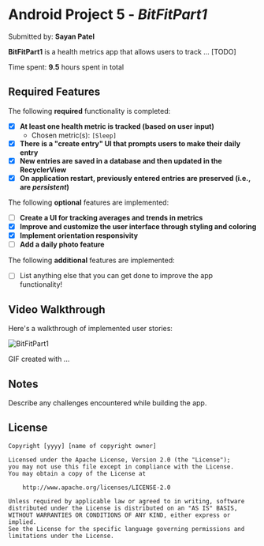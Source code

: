 # Android Project 5 - *BitFitPart1*

Submitted by: **Sayan Patel**

**BitFitPart1** is a health metrics app that allows users to track ... [TODO] 

Time spent: **9.5** hours spent in total

## Required Features

The following **required** functionality is completed:

- [x] **At least one health metric is tracked (based on user input)**
  - Chosen metric(s): `[Sleep]`
- [x] **There is a "create entry" UI that prompts users to make their daily entry**
- [x] **New entries are saved in a database and then updated in the RecyclerView**
- [x] **On application restart, previously entered entries are preserved (i.e., are *persistent*)**
 
The following **optional** features are implemented:

- [ ] **Create a UI for tracking averages and trends in metrics**
- [x] **Improve and customize the user interface through styling and coloring**
- [x] **Implement orientation responsivity**
- [ ] **Add a daily photo feature**

The following **additional** features are implemented:

- [ ] List anything else that you can get done to improve the app functionality!

## Video Walkthrough

Here's a walkthrough of implemented user stories:

![BitFitPart1](https://user-images.githubusercontent.com/123009393/222256086-62f22b8e-5007-483d-b675-3fd7edb8dc3e.gif)


<!-- Replace this with whatever GIF tool you used! -->
GIF created with ...  
<!-- Recommended tools:
[Kap](https://getkap.co/) for macOS
[ScreenToGif](https://www.screentogif.com/) for Windows
[peek](https://github.com/phw/peek) for Linux. -->

## Notes

Describe any challenges encountered while building the app.

## License

    Copyright [yyyy] [name of copyright owner]

    Licensed under the Apache License, Version 2.0 (the "License");
    you may not use this file except in compliance with the License.
    You may obtain a copy of the License at

        http://www.apache.org/licenses/LICENSE-2.0

    Unless required by applicable law or agreed to in writing, software
    distributed under the License is distributed on an "AS IS" BASIS,
    WITHOUT WARRANTIES OR CONDITIONS OF ANY KIND, either express or implied.
    See the License for the specific language governing permissions and
    limitations under the License.
